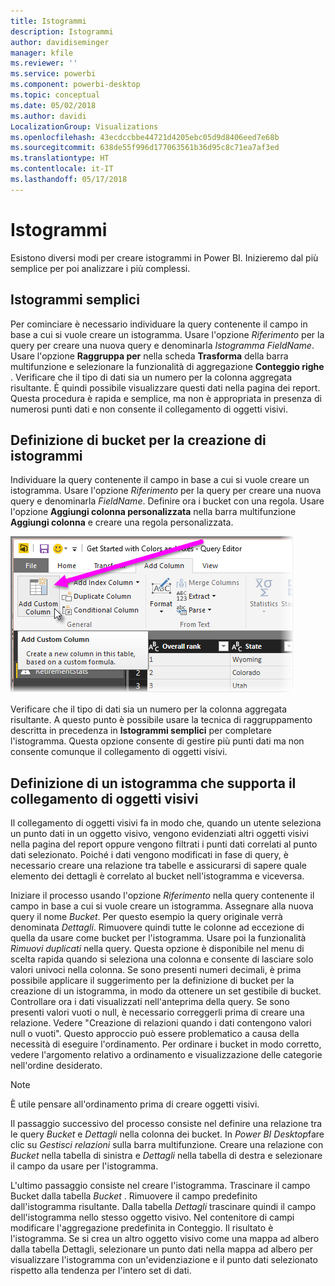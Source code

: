 ```yaml
---
title: Istogrammi
description: Istogrammi
author: davidiseminger
manager: kfile
ms.reviewer: ''
ms.service: powerbi
ms.component: powerbi-desktop
ms.topic: conceptual
ms.date: 05/02/2018
ms.author: davidi
LocalizationGroup: Visualizations
ms.openlocfilehash: 43ecdccbbe44721d4205ebc05d9d8406eed7e68b
ms.sourcegitcommit: 638de55f996d177063561b36d95c8c71ea7af3ed
ms.translationtype: HT
ms.contentlocale: it-IT
ms.lasthandoff: 05/17/2018
---
```

# <a name="histograms"></a>Istogrammi
Esistono diversi modi per creare istogrammi in Power BI. Inizieremo dal più semplice per poi analizzare i più complessi.

## <a name="simple-histograms"></a>Istogrammi semplici
Per cominciare è necessario individuare la query contenente il campo in base a cui si vuole creare un istogramma.  Usare l'opzione *Riferimento* per la query per creare una nuova query e denominarla *Istogramma FieldName*. Usare l'opzione **Raggruppa per** nella scheda **Trasforma** della barra multifunzione e selezionare la funzionalità di aggregazione **Conteggio righe** . Verificare che il tipo di dati sia un numero per la colonna aggregata risultante. È quindi possibile visualizzare questi dati nella pagina dei report. Questa procedura è rapida e semplice, ma non è appropriata in presenza di numerosi punti dati e non consente il collegamento di oggetti visivi.

## <a name="defining-buckets-to-build-a-histogram"></a>Definizione di bucket per la creazione di istogrammi
Individuare la query contenente il campo in base a cui si vuole creare un istogramma. Usare l'opzione *Riferimento* per la query per creare una nuova query e denominarla *FieldName*.  Definire ora i bucket con una regola. Usare l'opzione **Aggiungi colonna personalizzata** nella barra multifunzione **Aggiungi colonna** e creare una regola personalizzata.

![](media/service-histograms/powerbi-service-histograms_1.png)

Verificare che il tipo di dati sia un numero per la colonna aggregata risultante. A questo punto è possibile usare la tecnica di raggruppamento descritta in precedenza in **Istogrammi semplici** per completare l'istogramma. Questa opzione consente di gestire più punti dati ma non consente comunque il collegamento di oggetti visivi.

## <a name="defining-a-histogram-that-supports-brushing"></a>Definizione di un istogramma che supporta il collegamento di oggetti visivi
Il collegamento di oggetti visivi fa in modo che, quando un utente seleziona un punto dati in un oggetto visivo, vengono evidenziati altri oggetti visivi nella pagina del report oppure vengono filtrati i punti dati correlati al punto dati selezionato.  Poiché i dati vengono modificati in fase di query, è necessario creare una relazione tra tabelle e assicurarsi di sapere quale elemento dei dettagli è correlato al bucket nell'istogramma e viceversa.

Iniziare il processo usando l'opzione *Riferimento* nella query contenente il campo in base a cui si vuole creare un istogramma.  Assegnare alla nuova query il nome *Bucket*.  Per questo esempio la query originale verrà denominata *Dettagli*.  Rimuovere quindi tutte le colonne ad eccezione di quella da usare come bucket per l'istogramma.  Usare poi la funzionalità *Rimuovi duplicati* nella query. Questa opzione è disponibile nel menu di scelta rapida quando si seleziona una colonna e consente di lasciare solo valori univoci nella colonna. Se sono presenti numeri decimali, è prima possibile applicare il suggerimento per la definizione di bucket per la creazione di un istogramma, in modo da ottenere un set gestibile di bucket.  Controllare ora i dati visualizzati nell'anteprima della query. Se sono presenti valori vuoti o null, è necessario correggerli prima di creare una relazione. Vedere "Creazione di relazioni quando i dati contengono valori null o vuoti". Questo approccio può essere problematico a causa della necessità di eseguire l'ordinamento. Per ordinare i bucket in modo corretto, vedere l'argomento relativo a ordinamento e visualizzazione delle categorie nell'ordine desiderato. 

> [!NOTE]
> È utile pensare all'ordinamento prima di creare oggetti visivi.   
> 
> 

Il passaggio successivo del processo consiste nel definire una relazione tra le query *Bucket* e *Dettagli* nella colonna dei bucket.  In *Power BI Desktop*fare clic su *Gestisci relazioni* sulla barra multifunzione.  Creare una relazione con *Bucket* nella tabella di sinistra e *Dettagli* nella tabella di destra e selezionare il campo da usare per l'istogramma. 

L'ultimo passaggio consiste nel creare l'istogramma. Trascinare il campo Bucket dalla tabella *Bucket* . Rimuovere il campo predefinito dall'istogramma risultante.  Dalla tabella *Dettagli* trascinare quindi il campo dell'istogramma nello stesso oggetto visivo. Nel contenitore di campi modificare l'aggregazione predefinita in Conteggio. Il risultato è l'istogramma. Se si crea un altro oggetto visivo come una mappa ad albero dalla tabella Dettagli, selezionare un punto dati nella mappa ad albero per visualizzare l'istogramma con un'evidenziazione e il punto dati selezionato rispetto alla tendenza per l'intero set di dati.

